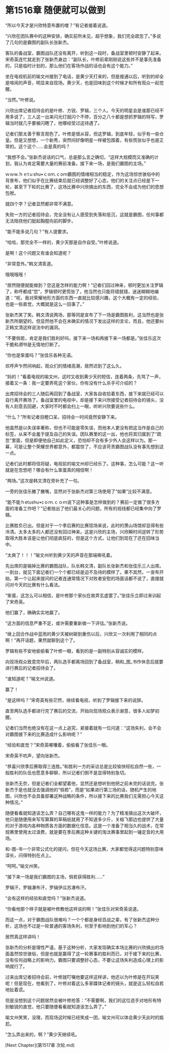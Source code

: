 # 第1516章 随便就可以做到

“所以今天才是兴欣特意布置的喽？”有记者接着说道。

“兴欣在团队赛中的这种安排，确实前所未见，超乎想象，我们完全疏忽了。”多说了几句的是霸图的副队长张新杰。

客队的备战室，霸图战队还没有离开，听到这一段时，备战室里顿时安静了起来。宋奇英连忙就走到了张新杰身边：“副队长，叶修前辈刚刚说这些并不是事先准备的，只是临时计划的，那么他们在客场作战的话也会有这个能力。”

坐在电视机前的喻文州接到了电话，是黄少天打来的，但是接通以后，听到的却全是喧闹的声音，明显来自现场。黄少天，也是回味到这个时候才和所有观众一起觉醒。

“当然。”叶修说。

兴欣出席记者招待会的是叶修、方锐、罗辑，三个人。今天的明星会是谁那已经不用多说了，三人这一出来闪光灯就闪个不停，百分之八十都是想抓罗辑的特写，罗辑当时就几乎要被闪瞎了，他哪经受过这待遇了。

记者们那太善于察言观色了。叶修是很从容，但这罗辑，到底年轻，似乎有一些仓皇。但是又想想，一个新秀，突然间好像明星一样被包围着，有些慌张似乎也是正常的。这个这个……会是真的吗？

“我想不会。”张新杰说话的口气，总是那么言之确切，“这样大规模而又准确的计划，我认为肯定需要大量的赛前准备。接下来一场，是我们霸图的主场。”

ｗｗw.ｈｅtｕshu•ｃoｍ.ｃoｍ霸图的情绪相当的稳定，作为这场惊世骇俗中的背景布，他们似乎在比赛结束后就已经调整好了心态，他们的关注点已经是下一轮，甚至下下轮的比赛了，这场比赛中兴欣搞出的东西，完全不会成为他们的思想包袱。

就四个字？记者显然都非常不满意。

失败一方的记者招待会，完全没有让人感受到失落和低沉，这就是霸图，任何事都无法阻挠他们挺起胸膛向前的脚步。

“能不能多说几句？”有人提要求。

“哈哈，那完全不一样的，黄少天那是自作自受。”叶修说道。

是啊！这个问题又有谁会知道呢？

“非常意外。”韩文清答道。

哦哦哦哦！

“居然随便就能做到？您这是怎样的能力啊！”记者们回过神来，顿时更加关注罗辑了，称呼都成“您”，罗辑顿时更慌张了，他当然也只能将错就错，迷迷糊糊地编道：“呃，我对荣耀地形方面的东西一直就比较感兴趣，这个大概有一定的经验，也是一些直觉，大概就是这么一回事了。”

张新杰笑了笑。韩文清说两场，那等同是宣布了下一场是霸图胜利，这当然也是张新杰所期望的，但显然他不会在未确实的情况下发出这样的言论，而且，他还要纠正韩文清这样说法中的漏洞。

“不要倘若，肯定是我们胜利好吗，接下来一场和再接下来一场都是。”张佳乐这次干脆和*图*书是无情地打断了。

“你也是笨蛋吗？”张佳乐各种无语。

欢呼声乍然间响起，观众们的情绪高潮，居然迟到了这么久。

“妈的！”看着电视的喻文州，这时又收到黄少天的短信，连着两条，先骂了一声，接着又一条：我一定要弄死这个家伙，你有没有什么杀手可介绍的？

出席招待会的三人随后再回到了备战室，大家各自收拾着东西，接下来就已经可以自行离开赛场了。备战室里的电视中，却是接下来兴欣接受记者招待会的镜头，没有人刻意去回避，大家时不时都会扫上一眼，听听兴欣要说些什么。

“什么？”所有记者目瞪口呆，招待会一时间竟然安静下来。

他虽然是以失误率著称，但也不可能是零失误，而他本人更没有把这当作是自己的标签，从来不会羞于提及自己的失误。团队赛里的这一出，他也将其归属到了“疏忽”里面，但是即便他自己如此定义，恐怕却不会有多少外人会这样以为。那一幕，可是让整个荣耀世界都意外，都震惊了，不应该苛责霸图战队没有事先想到这一点。

记者们此时都将信将疑，电视前的喻文州却已经乐了。这种事，怎么可能？这一听就是在忽悠吧？哪会有什么笨蛋真的相信啊！

“两场。”这次是韩文清在旁补充了一句。

一旁的张佳乐撇了撇嘴，显然对于张新杰对第三场使用了“如果”比较不满意。

“能不能ｈetushu•cｏｍ.ｃｏｍ说下这种事是怎样做到的？赛前一定做了很多方面的准备工作吧？”记者抛出了他们最关心的问题，所有的视线都已经集中向了罗辑。

比赛胜负已出。但是对于一个季后赛的比赛现场来说，此时的萧山场馆却显得有些冷清。太多太多的人都还没有回过神来。这是兴欣的主场，兴欣瞬时间逆转了形势取得大胜本该是让他们彻底疯狂的，但是这个方式，让他们到现在了还在回味当中。

“太爽了！！！”喻文州听到黄少天的声音在那端嘶吼着。

先出席的是输掉比赛的霸图战队，队长韩文清，副队长张新杰和张佳乐三人出席。一到台，就见下面记者们一个个都已经是迫不及待的模样了。果不其然，一宣布开始，第一个让起来提问的记者连通常情况下对败者安慰的场面话都不说了，直接就问对今天的比赛有什么看法。

“笨蛋，这怎么可以相信，是叶修那个家伙在故弄玄虚罢了。”张佳乐立即过来训起了宋奇英。

他们赢了，确确实实地赢了。

“这方面的信息严重不足，或许需要重新做一下评估。”张新杰说。

“继上回合作战中蓝雨的黄少天被树砸到重伤以后，兴欣又一次利用了相同的点啊！”再开话题，果然就聊到这个了。

罗辑有些不安地偷偷看了叶修一眼，看到的是一副特别从容诚实的模样。

向现场观众致意完毕后，两队选手都离场回到了备战室，稍和_图_书作休息后就要进行赛后的记者招待会了。

“谁知道呢？”喻文州说道。

赢了！

“是这样吗？”宋奇英有些茫然，继续看电视，听到了罗辑接下来的说辞。

直至两队选手都进行完了赛后的交流，开始向现场观众表示谢意，很多人如梦初醒。

记者们当然也绝没有在这一点上追究，紧接着就有一位问道：“这场失利，会不会对霸图接下来的比赛造成什么影响呢？”

“经验和直觉？”宋奇英嘟囔着，偷偷看了张佳乐一眼。

宋奇英不吭声，望向张新杰。

“恭喜兴欣季后赛取得三连胜。”和胜利一方的采访总是比较愉快轻松自然一些，一般胜利的队伍也愿意多聊聊，所以记者们倒不是显得特别急切。

张新杰无奈，但是记者们全都望着他，显然还是想听到他把之前未完的话说完。张新杰于是也就没去强调他的“倘若”，而是“如果进行第三场的话，随机产生的地图，兴欣也不会具备部署这种战略的条件，所以接下来的比赛我们无需担心今天这种情况。”

随便看看就知道该怎么弄？自己哪有这鬼一样的能力？为了精准搞出这次大破坏，他只是随便用来写写算算的草稿纸就用了不知道多少斤，关榕飞那边也提供了大量的对于游戏内各种物质各方面的数据化信息。这是一个准备了相当久的战术，在常规赛里使用太过浪费，就是要在季后赛这种关键的淘汰赛事里起到一锤定音的大用场。

和-图-书一个非常公式化的提问，但在今天这场比赛，大家都觉得这问题特别意味深长，问得特别在点上。

“呵呵。”喻文州笑。

“接下来一场是我们霸图的主场，倘若获得胜利……”

罗辑汗，罗辑瀑布汗，罗辑伊瓜苏瀑布汗。

“会有这样的经验和直觉吗？”张新杰说道。

“你看他那个样子就是被叶修教他这样说的啊！”张佳乐对宋奇英说道。

而这一点，对于霸图战队很难吗？一个个都是身经百战之辈，有了张新杰这种分析，这场也不过是一轮普通的客场失利，何至于影响到他们的军心？

居然真这样讲吗！

张新杰的分析是理性严谨。基于这种分析，大家发现确实本场比赛的兴欣搞出的场面虽然惊世骇俗，但是也就是赢得了这一轮赛事的胜利而已，对于接下来的比赛，没有任何战略上的影响力。霸图只要调整好心态，不要让这场失利造成心理上的影响就行了。

过来出席记者招待会前，叶修就叮嘱他要这样这样讲，他还以为叶修是在开玩笑呢！但是现在，他看到了，叶修对着这么多家媒体记者的镜头，就是这么轻松自若地扯着谎。

但是没想到这个问题居然会被叶修抢答：“不需要啊，我们的这位选手对地形有特别敏锐的直觉，他只要随便看看就知道该怎么弄了。”

喻文州笑笑，没理，而现场这时候已经笑成一团，喻文州可以体会黄少天此时的尴尬。

“怎么弄出来的，啊？”黄少天继续吼。



[Next Chapter](第1517章 次轮.md)